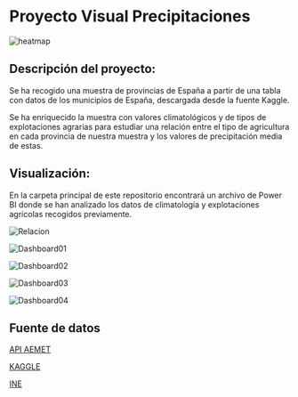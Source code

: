 # Proyecto Visual Precipitaciones

![heatmap](https://github.com/borjadola/Proyecto_visual_precipitaciones/assets/132678800/d3da3bcf-70c3-47f9-9bd0-f15dbcb8658b)

## Descripción del proyecto:

Se ha recogido una muestra de provincias de España a partir de una tabla con datos de los municipios de España, descargada desde la fuente Kaggle.

Se ha enriquecido la muestra con valores climatológicos y de tipos de explotaciones agrarias para estudiar una relación entre el tipo de agricultura en cada provincia de nuestra muestra y los valores de precipitación media de estas.

## Visualización:

En la carpeta principal de este repositorio encontrará un archivo de Power BI donde se han analizado los datos de climatología y explotaciones agrícolas recogidos previamente.

![Relacion](https://github.com/borjadola/Power-BI/assets/132678800/e0a621ac-30d3-46df-a581-d11beaf4e259)

![Dashboard01](https://github.com/borjadola/Power-BI/assets/132678800/7742ffd7-cf6d-4114-97ba-8b341855b551)

![Dashboard02](https://github.com/borjadola/Power-BI/assets/132678800/be50a273-251f-479a-8f68-5c4569d6fccb)

![Dashboard03](https://github.com/borjadola/Power-BI/assets/132678800/8abcda32-7194-4ec9-99d0-e3fad5141a0e)

![Dashboard04](https://github.com/borjadola/Power-BI/assets/132678800/9d6599cf-269d-432d-af15-ed6d05ad61b6)

## Fuente de datos

[API AEMET](https://opendata.aemet.es/centrodedescargas/inicio)

[KAGGLE](https://www.kaggle.com/datasets/fcojavt/municipios-spain)

[INE](https://www.ine.es/dyngs/INEbase/es/operacion.htm?c=Estadistica_C&cid=1254736176851&menu=ultiDatos&idp=1254735727106)

